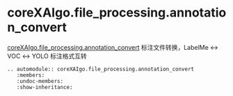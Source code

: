 # coreXAIgo.file_processing.annotation_convert

[coreXAIgo.file_processing.annotation_convert]() 标注文件转换，LabelMe ↔ VOC ↔ YOLO 标注格式互转

```{eval-rst}
.. automodule:: coreXAIgo.file_processing.annotation_convert
   :members:
   :undoc-members:
   :show-inheritance:
```